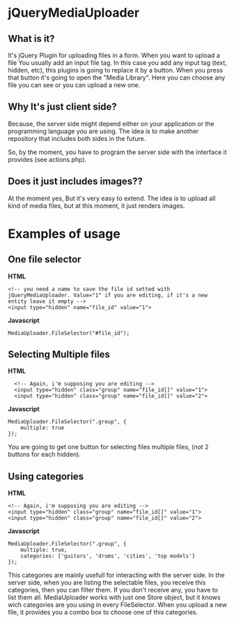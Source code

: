 jQueryMediaUploader
===================

What is it?
-----------
It's jQuery Plugin for uploading files in a form. 
When you want to upload a file You usually add an input file tag. In this case you add any input tag (text, hidden, etc), this plugins is going to replace it by a button. When you press that button it's going to open the "Media Library". Here you can choose any file you can see or you can upload a new one.

Why It's just client side?
--------------------------
Because, the server side might depend either on your application or the programming language you are using. The idea is to make another repository that includes both sides in the future.

So, by the moment, you have to program the server side with the interface it provides (see actions.php).

Does it just includes images??
------------------------------
At the moment yes, But it's very easy to extend. The idea is to upload all kind of media files, but at this moment, it just renders images.

Examples of usage
=================

One file selector
-----------------
__HTML__

    <!-- you need a name to save the file id setted with jQueryMediaUploader. Value="1" if you are editing, if it's a new entity leave it empty -->
    <input type="hidden" name="file_id" value="1">

__Javascript__ 

    MediaUploader.FileSelector("#file_id");


Selecting Multiple files
------------------------
__HTML__

      <!-- Again, i'm supposing you are editing -->
      <input type="hidden" class="group" name="file_id[]" value="1">
      <input type="hidden" class="group" name="file_id[]" value="2">

__Javascript__ 

    MediaUploader.FileSelector(".group", {
        multiple: true
    });

You are going to get one button for selecting files multiple files, (not 2 buttons for each hidden).


Using categories
----------------
__HTML__

    <!-- Again, i'm supposing you are editing -->
    <input type="hidden" class="group" name="file_id[]" value="1">
    <input type="hidden" class="group" name="file_id[]" value="2">

__Javascript__ 

    MediaUploader.FileSelector(".group", {
        multiple: true,
        categories: ['guitars', 'drums', 'cities', 'top models']
    });

This categories are mainly usefull for interacting with the server side. In the server side, when you are listing the selectable files, you receive this categories, then you can filter them. If you don't receive any, you have to list them all.
MediaUploader works with just one Store object, but it knows wich categories are you using in every FileSelector.
When you upload a new file, it provides you a combo box to choose one of this categories.


   
